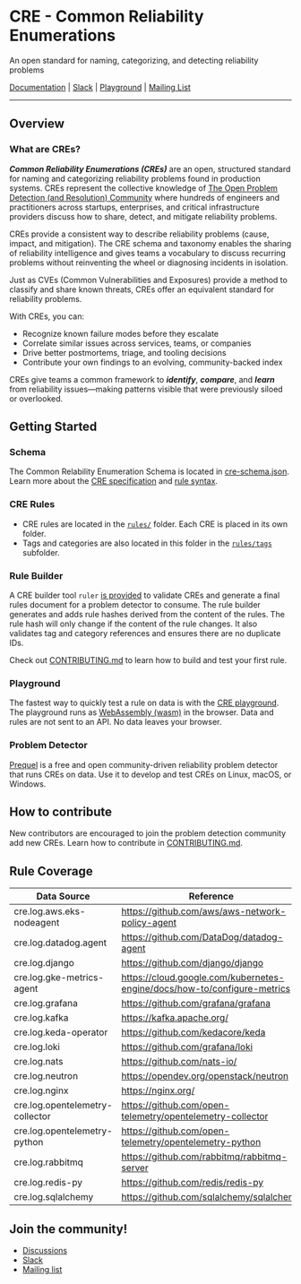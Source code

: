 # CRE - Common Reliability Enumerations

An open standard for naming, categorizing, and detecting reliability problems

[Documentation](https://docs.prequel.dev/cres/introduction) | [Slack](https://prequel-dev.slack.com/) | [Playground](https://play.prequel.dev/) | [Mailing List](https://www.detect.sh)

---

## Overview

### What are CREs?

***Common Reliability Enumerations (CREs)*** are an open, structured standard for naming and categorizing reliability problems found in production systems. CREs represent the collective knowledge of [The Open Problem Detection (and Resolution) Community](https://detect.sh) where hundreds of engineers and practitioners across startups, enterprises, and critical infrastructure providers discuss how to share, detect, and mitigate reliability problems.

CREs provide a consistent way to describe reliability problems (cause, impact, and mitigation). The CRE schema and taxonomy enables the sharing of reliability intelligence and gives teams a vocabulary to discuss recurring problems without reinventing the wheel or diagnosing incidents in isolation.

Just as CVEs (Common Vulnerabilities and Exposures) provide a method to classify and share known threats, CREs offer an equivalent standard for reliability problems.

With CREs, you can:

* Recognize known failure modes before they escalate
* Correlate similar issues across services, teams, or companies
* Drive better postmortems, triage, and tooling decisions
* Contribute your own findings to an evolving, community-backed index

CREs give teams a common framework to ***identify***, ***compare***, and ***learn*** from reliability issues—making patterns visible that were previously siloed or overlooked.

## Getting Started

### Schema

The Common Relability Enumeration Schema is located in [cre-schema.json](cre-schema.json). Learn more about the [CRE specification](http://docs.prequel.dev/cres/cre-spec) and [rule syntax](http://docs.prequel.dev/rules/syntax).

### CRE Rules

* CRE rules are located in the [`rules/`](rules/) folder. Each CRE is placed in its own folder. 
* Tags and categories are also located in this folder in the [`rules/tags`](rules/tags/) subfolder.

### Rule Builder

A CRE builder tool `ruler` [is provided](https://github.com/prequel-dev/cre/releases) to validate CREs and generate a final rules document for a problem detector to consume. The rule builder generates and adds rule hashes derived from the content of the rules. The rule hash will only change if the content of the rule changes. It also validates tag and category references and ensures there are no duplicate IDs.

Check out [CONTRIBUTING.md](CONTRIBUTING.md) to learn how to build and test your first rule.

### Playground

The fastest way to quickly test a rule on data is with the [CRE playground](https://play.prequel.dev/?rule=E4VwNgpgzgXAUAAgQWgQY2BeScIJYAmMCAwgEoCiyATAAzUAsytLA7IrglBAG4TB4ALgE9itDrkFDIxMgEMARgqEBZAIoIVAO2h45CAPZ9gYA3IIQCCTGiP88WgOYIADvyh4ogiFsEIAjiAQQVASOGhy3o4GwKIIALbQUHKOEMiBwWkuwAYKkPGhnAhyIIIAFjHEAAqYGWBhSBZQGHguUgZaxAA%2BDTioACplEAjySqoaaGAgXvz4UK45aEkOzvpgcsCpCFog8QqzBgBmru6e3r4JeMA5mFYZIcV%2BCgYGggB0CL0R01gIPUVIAZDBAUExyJwLAxLKBQAA0mh0Hjk8M8hmMpnMlgQAHcynhINYILZjCsTsAPDMLvdoIYtAhnq8Pr08PEXHI0IJur1ASNFMpBOo5ggQFpFATBAZIdD5uDhNsINiEkkUjTwVYInTvtxDKUVfMHOgOlBdu5ilorNkDAQQEtyW9eoIUrBPgCUOhMDR6EwWLR2K7UABrLQGbFaZCWvIQeLct3APlCeL%2BXrxIR4RyRPAdLn%2BhAAQQIACtplIISnrjFSS4DGA8Gg8DSJQgaym-OVhjs9gdjmWbljqYUAagyFG7Ag8Y4ysg5Dw5PjFPihHKqzW6zTDjl4gEgiEY6h81ZzARUx05GBSFUAKqEqAGEDAaFmqyYLwbVvA0b8wWTYv8XcIC-agA2usABecr9gAugAFGUgiCC4sAAPSIdiqFvHGYyCImby2PEiEEFCUCIaBwjpNu0AAJQII204GIQ%2BBaGgd4CBCbaGl48xHDiAgls4BCRPojZHlAAYupwmCHPwPjQtgg5jnBCEwMhjg5CACFvNEBiOJAOEGHhjiIRh-KJsgPzkohaCIRAAYAGoAJyCP0ABCZAAFoFIheEAIwUAAGtiyCgCATlqLmABSvRyC4LgrhmRqyUUqCiokxAAERGQm-ipTGSDGB4WYIKlADMbx2W8AAe2W4Ikjr8Y6CU4AGDhEAsEB1MyLUAKwXgAIl5bnlQA4iQnUADJhWoWg2S4ua2V5Xm5r0qQ6HG7SdAgXlhKAMi9NwGSMVgMbYs1IbEEVtADkUvA%2BJyOVcLe96-BlWFJq6MQWMADWJYSqTlWlPWeBEwBHqWyqpFBbwANQUQa4KGGAVgOEDoprRD0NceUqLBhYVWum6qXaLo%2BionYJhmBYBC40UOjpt4X2cKgqUAMoAJKDf0FBkCohJLHgfBWKgUBlKUvEIARoapUAA&data=EwBmFYFoQZkhGeAVeAWAXCE74E4B0WRxAWgAQDOALgCYD2ArlWQGJmgTRyJlqbZ58qYPAAcANnABqLPzIBtAKYAnZXQC6ZADwh8wYARAA%2BMgBEAlhQDGAQ2U1zAOwDmZALaKKFG88VkA3gDkACS%2BjgD6ttSBADT%2BAGZ0ylaK4YoAboqOVOHKivF5FAAWMQDEAEr5OkKouOAwIOKiqPiIAOy4uPAgaG1C4m31RgC%2Bw2QFdG7auvqGJlR00-gw8OBzZE5kNo5kdAA2NBuOtsqONlTmdDsAFPBtqPDiIOCoMKgAlLvxZFRFlmSOOg0Py3e53HriVafLQAQSMACgOFBYAhkHxZKBCMRSJRaIxmGwkVxUbwMLJBMIxG1gDJsFgFCo1JpqrNCCYLNY7A4XO5PN5fAEQmFIjZonFEslUhksjk8gVPCUKlVdKhavVGs1WndOt1ev1BjARmMJlMWQY2T9FtUVuBxBbNttdgcjiczhcrmRQQ8ni83p86N9fv9AcDPXcHm0IVDEWBkdw0WTsCIsdisORqPQmKx2LHiTx0QICG0xBJRLS5PInIlmbpwIJjGQAMpUOxURSHDxeHx%2BahJPwBn4ATwADn5R8oKJY29lxkkyOkinRqGRAgB6QIxzgoxAoRPofQp1PpvFZwm57fwUn8fe6NBq8Tl%2BnyADudkcNb0qD6DYAso5POYNjXIEyg2AARmB5hUAAAqBEFQW4ACO0D4BQ6RWPgVh7Aw1AqPgex0LYeyBO86BkAAVORZAAOowuUAByACS9EAOIUVRf4ATYGwULsmTKARNjAjQZH%2BDQDBuMO4QEc4MTPsoUGpL8hSLgcwybnGqK7tewAwIe2LHpmBI5lu8ZXhit5tMWuCoI%2BIAKK%2BpwfsAX4Wpxk5ASB4GQTBcE%2BUhKFoRhWE4W2yj4YRNjEaR7E0XRTGsbF7mATxfEqIJwmieJknSXQsnyYp4TKQq%2Bw0OpRIXtpGItKmRCGfi2YVWZBY3nodyiIgdkOW%2Bzmub%2B-4ecBflQbB3kIchuhBZh2G4eFBFESRZGUXFDHMWxy3Jdx-x0PxGXtllElSTJckKW2RVFCppXlee8ZVUm4D6TiGYNWepkki1mIuequBdS%2BPVLC534mJtQ1jb5YMBZN6HTaFeHzVFi2xbRq2JRtA0pdtu10EJ%2B0BNlR15SdhXFcUV0aXmCY6XatVpriRmNTd717p94i4DAwAPrIT6Oe%2BAN9cD6OecN4PwVQkOodDIWzRFC0xctyMJetHGC6lO3pdjmV44duX5adSkXSVank5VH3fjT9WniZmn5szMx1HcbS-TzvVA2QINeaLo2i%2BLU1S2FMsI3LVEK2tSUq5j6s4yJWs5cdBVnSTqllcbt0faIj11XTL1WxT5lJroKyiKI9xO-9LL827gug57ws%2B5LM3%2B-D0VLcH8Wh2jXGq1jUcHbHhPx-rl1G01WkfYY5tZ5bI82zpBcPAY8Cl05fOu%2B7wte-5E0S8FDdw5FzdI23qPK53EcCRruNidrcd6%2BdQ-J9PlOyA0Ge089U%2BMzPGLwMsMBtKIIhfpVg0EsOs6xKhWDVgpHkqAXj2UQgwRQiDeIDioCOPwwtIh7FFJOKw4QEFIL8AsOgABrXgog6xuAoCnUee4VivxABbYyj8877h-jAP%2BNkQBAMcNWUB9YTAQKgU4Vw8DEHIK%2BEOUcZBMEIKSBJfB4iiF0FIWQEAVCaE7gLMsYADCmEMzel-JM7CYCiBAKgTmdJ7KVl4SA6oYCLRCP4iItRZACESNQegmRYNwjUDyDYNwijCGWlUeo6hHBxAUzuugDhejJ7MM-peD6P9wDPEkLZLm1jgHOXNA2coDBHCOBcWBFRzBcLDjIIoSSaDwg0DApEIoigrBkOBPEJw7YyBgUHFsYcFThZA). The playground runs as [WebAssembly (wasm)](https://web.dev/explore/webassembly) in the browser. Data and rules are not sent to an API. No data leaves your browser.

### Problem Detector

[Prequel](https://github.com/prequel-dev/prequel) is a free and open community-driven reliability problem detector that runs CREs on data. Use it to develop and test CREs on Linux, macOS, or Windows.

## How to contribute

New contributors are encouraged to join the problem detection community add new CREs. Learn how to contribute in [CONTRIBUTING.md](CONTRIBUTING.md).

## Rule Coverage

| Data Source | Reference
|-|-|
cre.log.aws.eks-nodeagent | https://github.com/aws/aws-network-policy-agent
cre.log.datadog.agent | https://github.com/DataDog/datadog-agent
cre.log.django | https://github.com/django/django
cre.log.gke-metrics-agent | https://cloud.google.com/kubernetes-engine/docs/how-to/configure-metrics
cre.log.grafana | https://github.com/grafana/grafana
cre.log.kafka | https://kafka.apache.org/
cre.log.keda-operator | https://github.com/kedacore/keda 
cre.log.loki | https://github.com/grafana/loki
cre.log.nats | https://github.com/nats-io/
cre.log.neutron | https://opendev.org/openstack/neutron 
cre.log.nginx | https://nginx.org/
cre.log.opentelemetry-collector | https://github.com/open-telemetry/opentelemetry-collector
cre.log.opentelemetry-python | https://github.com/open-telemetry/opentelemetry-python
cre.log.rabbitmq | https://github.com/rabbitmq/rabbitmq-server
cre.log.redis-py | https://github.com/redis/redis-py
cre.log.sqlalchemy | https://github.com/sqlalchemy/sqlalchemy

## Join the community!

* [Discussions](https://github.com/prequel-dev/cre/discussions)
* [Slack](https://prequel-dev.slack.com/)
* [Mailing list](https://www.detect.sh/)
